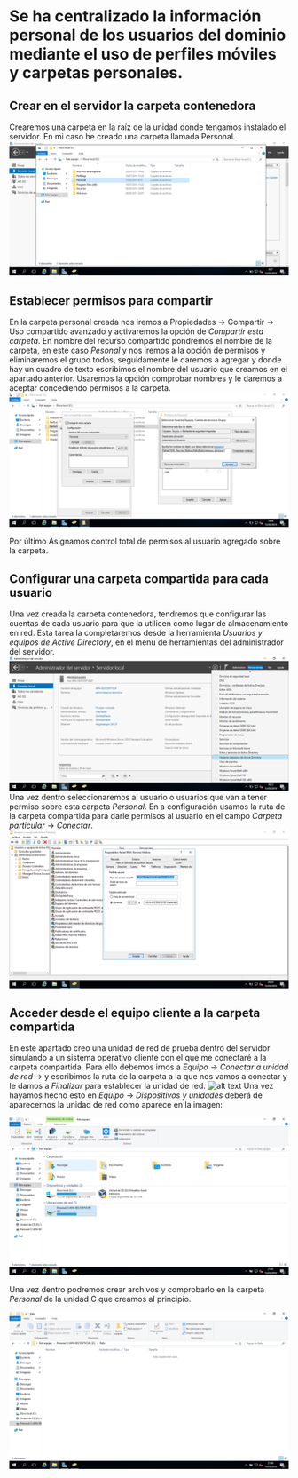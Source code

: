 # Se ha centralizado la información personal de los usuarios del dominio mediante el uso de perfiles móviles y carpetas personales.   
## Crear en el servidor la carpeta contenedora
Crearemos una carpeta en la raíz de la unidad donde tengamos instalado el servidor. En mi caso he creado una carpeta llamada Personal.
![alt text](https://github.com/raframmed/administracion_de_dominios/blob/master/assets/images/c/carpeta_personal.png "Crear carpeta en la raiz")

## Establecer permisos para compartir
En la carpeta personal creada nos iremos a Propiedades -> Compartir -> Uso compartido avanzado y activaremos la opción de 
*Compartir esta carpeta*. En nombre del recurso compartido pondremos el nombre de la carpeta, en este caso *Pesonal* y nos iremos a 
la opción de permisos y eliminaremos el grupo todos, seguidamente le daremos a agregar y donde hay un cuadro de texto escribimos el nombre del usuario que creamos en el apartado anterior. Usaremos la opción comprobar nombres y le daremos a aceptar concediendo permisos a la carpeta.
![alt text](https://github.com/raframmed/administracion_de_dominios/blob/master/assets/images/c/permisos_personal.png "Permisos carpeta compartida")   
   
Por último Asignamos control total de permisos al usuario agregado sobre la carpeta.
## Configurar una carpeta compartida para cada usuario
Una vez creada la carpeta contenedora, tendremos que configurar las cuentas de cada usuario para que la utilicen como lugar de almacenamiento en red. Esta tarea la completaremos desde la herramienta *Usuarios y equipos de Active Directory*, en el menu de herramientas del administrador del servidor.
![alt text](https://github.com/raframmed/administracion_de_dominios/blob/master/assets/images/c/compartida1.png "ajustes para permisos.") 
Una vez dentro seleccionaremos al usuario o usuarios que van a tener permiso sobre esta carpeta *Personal*. En a configuración usamos la ruta de la carpeta compartida para darle permisos al usuario en el campo *Carpeta particular* -> *Conectar*.
![alt text](https://github.com/raframmed/administracion_de_dominios/blob/master/assets/images/c/compartida2.png "permisos de conexion.") 

## Acceder desde el equipo cliente a la carpeta compartida
En este apartado creo una unidad de red de prueba dentro del servidor simulando a un sistema operativo cliente con el que me conectaré a la carpeta compartida. Para ello debemos irnos a *Equipo* -> *Conectar a unidad de red* -> y escribimos la ruta de la carpeta a la que nos vamos a conectar y le damos a *Finalizar* para establecer la unidad de red.
![alt text](https://github.com/raframmed/administracion_de_dominios/blob/master/assets/images/c/unidad.png "Creando unidad de red")
Una vez hayamos hecho esto en *Equipo* -> *Dispositivos y unidades* deberá de aparecernos la unidad de red como aparece en la imagen:

![alt text](https://github.com/raframmed/administracion_de_dominios/blob/master/assets/images/c/unidad1.png "Accediendo a la unidad de red")

Una vez dentro podremos crear archivos y comprobarlo en la carpeta *Personal* de la unidad C que creamos al principio. 

![alt text](https://github.com/raframmed/administracion_de_dominios/blob/master/assets/images/c/unidad2.png "carpeta compartida")

